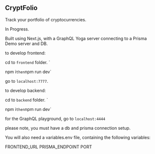 ## CryptFolio

Track your portfolio of cryptocurrencies.

In Progress.

Built using Next.js, with a GraphQL Yoga server connecting to a Prisma Demo server and DB.

to develop frontend:

cd to `frontend` folder. `

npm i` then `npm run dev`

go to `localhost:7777`.

to develop backend:

cd to `backend` folder. `

npm i` then `npm run dev`

for the GraphQL playground, go to `localhost:4444`

please note, you must have a db and prisma connection setup. 

You will also need a variables.env file, containing the following variables:

FRONTEND_URL
PRISMA_ENDPOINT
PORT
